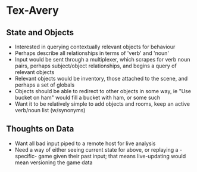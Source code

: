 Tex-Avery
==========

State and Objects
----------

- Interested in querying contextually relevant objects for behaviour
- Perhaps describe all relationships in terms of 'verb' and 'noun'
- Input would be sent through a multiplexer, which scrapes for verb noun pairs, perhaps subject/object relationships, and begins a query of relevant objects
- Relevant objects would be inventory, those attached to the scene, and perhaps a set of globals
- Objects should be able to redirect to other objects in some way, ie "Use bucket on ham" would fill a bucket with ham, or some such
- Want it to be relatively simple to add objects and rooms, keep an active verb/noun list (w/synonyms)

Thoughts on Data
----------

- Want all bad input piped to a remote host for live analysis
- Need a way of either seeing current state for above, or replaying a -specific- game given their past input; that means live-updating would mean versioning the game data
